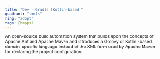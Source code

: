 ```yaml
---
title: "Dev - Gradle (Kotlin-based)"
quadrant: "tools"
ring: "adopt"
tags: [hmpps]
---
```


An open-source build automation system that builds upon the concepts of Apache Ant and Apache Maven and introduces a Groovy or Kotlin -based domain-specific language instead of the XML form used by Apache Maven for declaring the project configuration.
